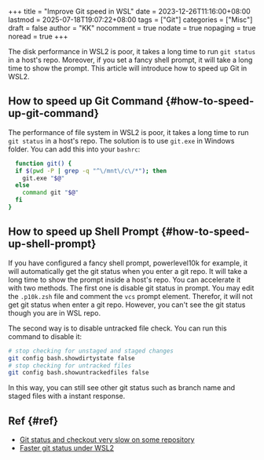 +++
title = "Improve Git speed in WSL"
date = 2023-12-26T11:16:00+08:00
lastmod = 2025-07-18T19:07:22+08:00
tags = ["Git"]
categories = ["Misc"]
draft = false
author = "KK"
nocomment = true
nodate = true
nopaging = true
noread = true
+++

The disk performance in WSL2 is poor, it takes a long time to run `git status` in a host's repo. Moreover, if you set a fancy shell prompt, it will take a long time to show the prompt. This article will introduce how to speed up Git in WSL2.


## How to speed up Git Command {#how-to-speed-up-git-command}

The performance of file system in WSL2 is poor, it takes a long time to run `git status` in a host's repo. The solution is to use `git.exe` in Windows folder. You can add this into your `bashrc`:

```bash
  function git() {
  if $(pwd -P | grep -q "^\/mnt\/c\/*"); then
    git.exe "$@"
  else
    command git "$@"
  fi
}
```


## How to speed up Shell Prompt {#how-to-speed-up-shell-prompt}

If you have configured a fancy shell prompt, powerlevel10k for example, it will automatically get the git status when you enter a git repo. It will take a long time to show the prompt inside a host's repo. You can accelerate it with two methods.
The first one is disable git status in prompt. You may edit the `.p10k.zsh` file and comment the `vcs` prompt element. Therefor, it will not get git status when enter a git repo. However, you can't see the git status though you are in WSL repo.

The second way is to disable untracked file check. You can run this command to disable it:

```bash
# stop checking for unstaged and staged changes
git config bash.showdirtystate false
# stop checking for untracked files
git config bash.showuntrackedfiles false
```

In this way, you can still see other git status such as branch name and staged files with a instant response.


## Ref {#ref}

-   [Git status and checkout very slow on some repository](https://github.com/romkatv/powerlevel10k/issues/1039)
-   [Faster git status under WSL2](https://markentier.tech/posts/2020/10/faster-git-under-wsl2/)
